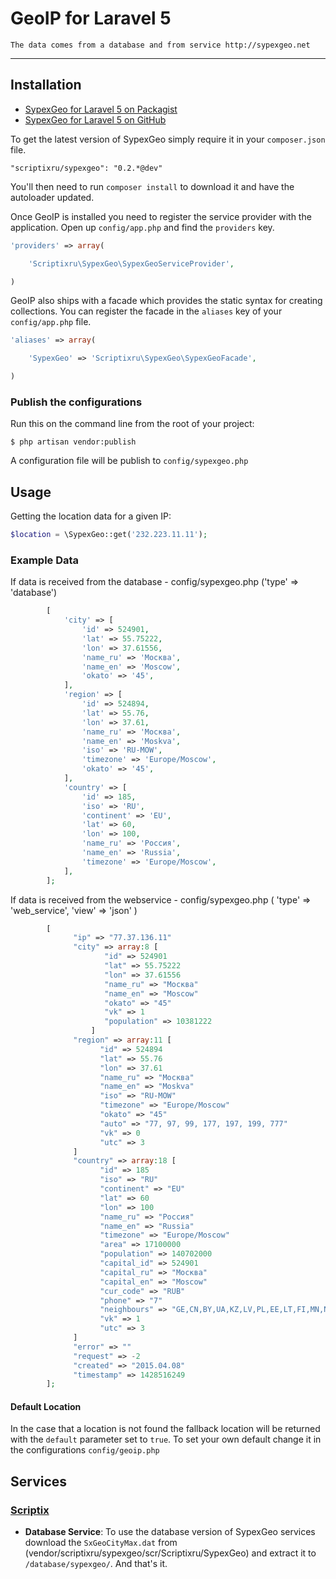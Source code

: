 # GeoIP for Laravel 5
~~~
The data comes from a database and from service http://sypexgeo.net
~~~
----------

## Installation

- [SypexGeo for Laravel 5 on Packagist](https://packagist.org/packages/scriptixru/sypexgeo)
- [SypexGeo for Laravel 5 on GitHub](https://github.com/scriptixru/sypexgeo)

To get the latest version of SypexGeo simply require it in your `composer.json` file.

~~~
"scriptixru/sypexgeo": "0.2.*@dev"
~~~

You'll then need to run `composer install` to download it and have the autoloader updated.

Once GeoIP is installed you need to register the service provider with the application. Open up `config/app.php` and find the `providers` key.

~~~php
'providers' => array(

    'Scriptixru\SypexGeo\SypexGeoServiceProvider',

)
~~~

GeoIP also ships with a facade which provides the static syntax for creating collections. You can register the facade in the `aliases` key of your `config/app.php` file.

~~~php
'aliases' => array(

    'SypexGeo' => 'Scriptixru\SypexGeo\SypexGeoFacade',

)
~~~

### Publish the configurations

Run this on the command line from the root of your project:

~~~
$ php artisan vendor:publish
~~~

A configuration file will be publish to `config/sypexgeo.php`


## Usage


Getting the location data for a given IP:

```php
$location = \SypexGeo::get('232.223.11.11');
```

### Example Data

If data is received from the database - config/sypexgeo.php
('type'  => 'database')
```php
        [
            'city' => [
                'id' => 524901,
                'lat' => 55.75222,
                'lon' => 37.61556,
                'name_ru' => 'Москва',
                'name_en' => 'Moscow',
                'okato' => '45',
            ],
            'region' => [
                'id' => 524894,
                'lat' => 55.76,
                'lon' => 37.61,
                'name_ru' => 'Москва',
                'name_en' => 'Moskva',
                'iso' => 'RU-MOW',
                'timezone' => 'Europe/Moscow',
                'okato' => '45',
            ],
            'country' => [
                'id' => 185,
                'iso' => 'RU',
                'continent' => 'EU',
                'lat' => 60,
                'lon' => 100,
                'name_ru' => 'Россия',
                'name_en' => 'Russia',
                'timezone' => 'Europe/Moscow',
            ],
        ];
```
If data is received from the webservice - config/sypexgeo.php
    (   'type'  => 'web_service',
        'view'  => 'json'
    )
```php
        [
              "ip" => "77.37.136.11"
              "city" => array:8 [
                     "id" => 524901
                     "lat" => 55.75222
                     "lon" => 37.61556
                     "name_ru" => "Москва"
                     "name_en" => "Moscow"
                     "okato" => "45"
                     "vk" => 1
                     "population" => 10381222
                  ]
              "region" => array:11 [
                    "id" => 524894
                    "lat" => 55.76
                    "lon" => 37.61
                    "name_ru" => "Москва"
                    "name_en" => "Moskva"
                    "iso" => "RU-MOW"
                    "timezone" => "Europe/Moscow"
                    "okato" => "45"
                    "auto" => "77, 97, 99, 177, 197, 199, 777"
                    "vk" => 0
                    "utc" => 3
              ]
              "country" => array:18 [
                    "id" => 185
                    "iso" => "RU"
                    "continent" => "EU"
                    "lat" => 60
                    "lon" => 100
                    "name_ru" => "Россия"
                    "name_en" => "Russia"
                    "timezone" => "Europe/Moscow"
                    "area" => 17100000
                    "population" => 140702000
                    "capital_id" => 524901
                    "capital_ru" => "Москва"
                    "capital_en" => "Moscow"
                    "cur_code" => "RUB"
                    "phone" => "7"
                    "neighbours" => "GE,CN,BY,UA,KZ,LV,PL,EE,LT,FI,MN,NO,AZ,KP"
                    "vk" => 1
                    "utc" => 3
              ]
              "error" => ""
              "request" => -2
              "created" => "2015.04.08"
              "timestamp" => 1428516249
        ];
```
#### Default Location

In the case that a location is not found the fallback location will be returned with the `default` parameter set to `true`. To set your own default change it in the configurations `config/geoip.php`

## Services

### [Scriptix](http://www.scriptix.ru)

- **Database Service**: To use the database version of SypexGeo services download the `SxGeoCityMax.dat` from (vendor/scriptixru/sypexgeo/scr/Scriptixru/SypexGeo) and extract it to `/database/sypexgeo/`. And that's it.






